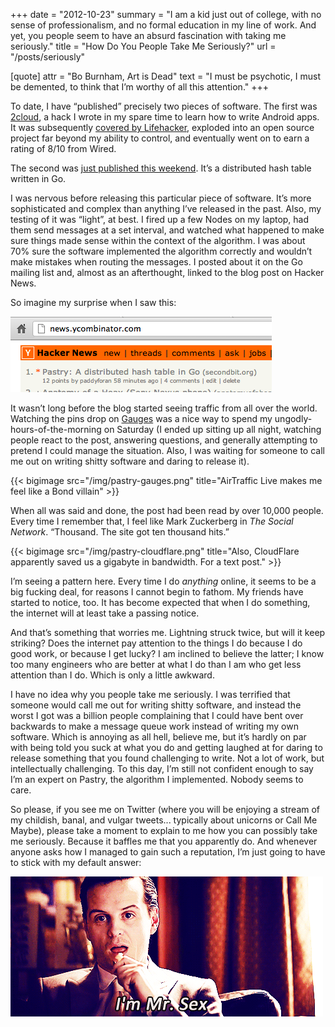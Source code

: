 +++
date = "2012-10-23"
summary = "I am a kid just out of college, with no sense of professionalism, and no formal education in my line of work. And yet, you people seem to have an absurd fascination with taking me seriously."
title = "How Do You People Take Me Seriously?"
url = "/posts/seriously"

[quote]
attr = "Bo Burnham, Art is Dead"
text = "I must be psychotic, I must be demented, to think that I’m worthy of all this attention."
+++

To date, I have “published” precisely two pieces of software. The first was [2cloud](http://www.secondbit.org/2cloud), a hack I wrote in my spare time to learn how to write Android apps. It was subsequently [covered by Lifehacker](http://lifehacker.com/#!5604248/android2cloud-opens-urls-from-your-phone-in-chrome), exploded into an open source project far beyond my ability to control, and eventually went on to earn a rating of 8/10 from Wired.

The second was [just published this weekend](http://secondbit.org/blog/introducing-pastry/). It’s a distributed hash table written in Go.

I was nervous before releasing this particular piece of software. It’s more sophisticated and complex than anything I’ve released in the past. Also, my testing of it was “light”, at best. I fired up a few Nodes on my laptop, had them send messages at a set interval, and watched what happened to make sure things made sense within the context of the algorithm. I was about 70% sure the software implemented the algorithm correctly and wouldn’t make mistakes when routing the messages. I posted about it on the Go mailing list and, almost as an afterthought, linked to the blog post on Hacker News.

So imagine my surprise when I saw this:

![We’re number one! We’re number one!](/img/pastry-hacker-news.png)

It wasn’t long before the blog started seeing traffic from all over the world. Watching the pins drop on [Gauges](http://get.gaug.es) was a nice way to spend my ungodly-hours-of-the-morning on Saturday (I ended up sitting up all night, watching people react to the post, answering questions, and generally attempting to pretend I could manage the situation. Also, I was waiting for someone to call me out on writing shitty software and daring to release it).

{{< bigimage src="/img/pastry-gauges.png" title="AirTraffic Live makes me feel like a Bond villain" >}}

When all was said and done, the post had been read by over 10,000 people. Every time I remember that, I feel like Mark Zuckerberg in *The Social Network*. “Thousand. The site got ten thousand hits.”

{{< bigimage src="/img/pastry-cloudflare.png" title="Also, CloudFlare apparently saved us a gigabyte in bandwidth. For a text post." >}}

I’m seeing a pattern here. Every time I do *anything* online, it seems to be a big fucking deal, for reasons I cannot begin to fathom. My friends have started to notice, too. It has become expected that when I do something, the internet will at least take a passing notice.

And that’s something that worries me. Lightning struck twice, but will it keep striking? Does the internet pay attention to the things I do because I do good work, or because I get lucky? I am inclined to believe the latter; I know too many engineers who are better at what I do than I am who get less attention than I do. Which is only a little awkward.

I have no idea why you people take me seriously. I was terrified that someone would call me out for writing shitty software, and instead the worst I got was a billion people complaining that I could have bent over backwards to make a message queue work instead of writing my own software. Which is annoying as all hell, believe me, but it’s hardly on par with being told you suck at what you do and getting laughed at for daring to release something that you found challenging to write. Not a lot of work, but intellectually challenging. To this day, I’m still not confident enough to say I’m an expert on Pastry, the algorithm I implemented. Nobody seems to care.

So please, if you see me on Twitter (where you will be enjoying a stream of my childish, banal, and vulgar tweets... typically about unicorns or Call Me Maybe), please take a moment to explain to me how you can possibly take me seriously. Because it baffles me that you apparently do. And whenever anyone asks how I managed to gain such a reputation, I’m just going to have to stick with my default answer:

![I am Mr. Sex. Also, Moriarty is my spirit animal.](/img/mrsex.gif)
